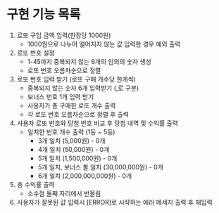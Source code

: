 # 구현 기능 목록
1. 로또 구입 금액 입력(한장당 1000원)
   * 1000원으로 나누어 떨어지지 않는 값 입력한 경우 예외 출력
2. 로또 번호 설정
   * 1-45까지 중복되지 않는 6개의 임의의 숫자 생성
   * 로또 번호 오름차순으로 정렬
3. 로또 번호 입력 받기 (로또 구매 개수당 한개씩)
   * 중복되지 않는 숫자 6개 입력받기 (,로 구분)
   * 보너스 번호 1개 입력 받기
   * 사용자가 총 구매한 로또 개수 출력
   * 각 로또 번호 오름차순으로 정렬 후 출력
4. 사용자 로또 번호와 당첨 번호 비교 후 당첨 내역 및 수익률 출력
   * 일치한 번호 개수 출력 (1등 ~ 5등)
     * 3개 일치 (5,000원) - 0개
     * 4개 일치 (50,000원) - 0개
     * 5개 일치 (1,500,000원) - 0개
     * 5개 일치, 보너스 볼 일치 (30,000,000원) - 0개
     * 6개 일치 (2,000,000,000원) - 0개
5. 총 수익률 출력
   * 소수점 둘째 자리에서 반올림
6. 사용자가 잘못된 값 입력시 [ERROR]로 시작하는 에러 메세지 출력 후 재입력